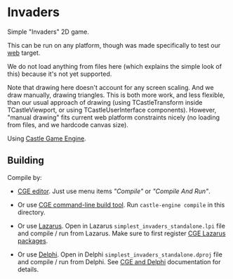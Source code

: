 # Invaders

Simple "Invaders" 2D game.

This can be run on any platform, though was made specifically to test our [web](https://castle-engine.io/web) target.

We do not load anything from files here (which explains the simple look of this) because it's not yet supported.

Note that drawing here doesn't account for any screen scaling. And we draw manually, drawing triangles. This is both more work, and less flexible, than our usual approach of drawing (using TCastleTransform inside TCastleViewport, or using TCastleUserInterface components). However, "manual drawing" fits current web platform constraints nicely (no loading from files, and we hardcode canvas size).

Using [Castle Game Engine](https://castle-engine.io/).

## Building

Compile by:

- [CGE editor](https://castle-engine.io/editor). Just use menu items _"Compile"_ or _"Compile And Run"_.

- Or use [CGE command-line build tool](https://castle-engine.io/build_tool). Run `castle-engine compile` in this directory.

- Or use [Lazarus](https://www.lazarus-ide.org/). Open in Lazarus `simplest_invaders_standalone.lpi` file and compile / run from Lazarus. Make sure to first register [CGE Lazarus packages](https://castle-engine.io/lazarus).

- Or use [Delphi](https://www.embarcadero.com/products/Delphi). Open in Delphi `simplest_invaders_standalone.dproj` file and compile / run from Delphi. See [CGE and Delphi](https://castle-engine.io/delphi) documentation for details.
